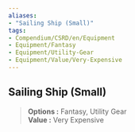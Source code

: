 ```yaml
---
aliases:
- "Sailing Ship (Small)"
tags:
- Compendium/CSRD/en/Equipment
- Equipment/Fantasy
- Equipment/Utility-Gear
- Equipment/Value/Very-Expensive
---
```


  
## Sailing Ship (Small)  
  
>  
> **Options :** Fantasy, Utility Gear  
> **Value :** Very Expensive